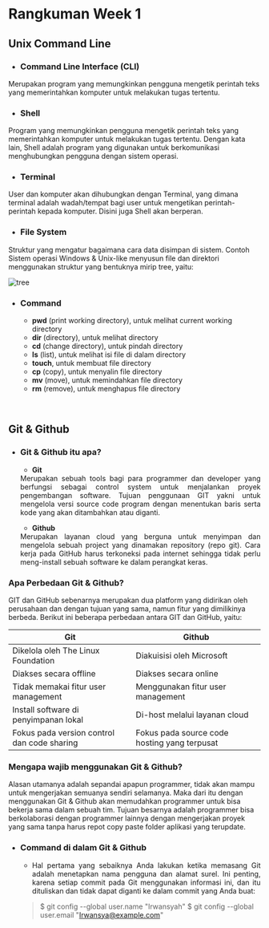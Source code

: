 # Rangkuman Week 1
## **Unix Command Line**
- ### Command Line Interface (CLI)
Merupakan program yang memungkinkan pengguna mengetik perintah teks yang memerintahkan komputer untuk melakukan tugas tertentu.
- ### Shell
Program yang memungkinkan pengguna mengetik perintah teks yang memerintahkan komputer untuk melakukan tugas tertentu. Dengan kata lain, Shell adalah program yang digunakan untuk berkomunikasi menghubungkan pengguna dengan sistem operasi.
- ### Terminal
User dan komputer akan dihubungkan dengan Terminal, yang dimana terminal adalah wadah/tempat bagi user untuk mengetikan perintah-perintah kepada komputer. Disini juga Shell akan berperan.
- ### File System
Struktur yang mengatur bagaimana cara data disimpan di sistem. Contoh Sistem operasi Windows & Unix-like menyusun file dan direktori menggunakan struktur yang bentuknya mirip tree, yaitu:

![tree](https://user-images.githubusercontent.com/114460269/192463197-4ca199bc-d8be-4344-aedc-d50a32a8e92f.jpg)
- ### Command
  - **pwd** (print working directory), untuk melihat current working directory
  - **dir** (directory), untuk melihat directory
  - **cd** (change directory), untuk pindah directory
  - **ls** (list), untuk melihat isi file di dalam directory
  - **touch**, untuk membuat file directory
  - **cp** (copy), untuk menyalin file directory
  - **mv** (move), untuk memindahkan file directory
  - **rm** (remove), untuk menghapus file directory

  &nbsp;

## **Git & Github**
- ### Git & Github itu apa?
  - **Git**
  <div align="justify">Merupakan sebuah tools bagi para programmer dan developer yang berfungsi sebagai control system untuk menjalankan proyek pengembangan software. Tujuan penggunaan GIT yakni untuk mengelola versi source code program dengan menentukan baris serta kode yang akan ditambahkan atau diganti.
  
  - **Github**
  <div align="justify">Merupakan layanan cloud yang berguna untuk menyimpan dan mengelola sebuah project yang dinamakan repository (repo git). Cara kerja pada GitHub harus terkoneksi pada internet sehingga tidak perlu meng-install sebuah software ke dalam perangkat keras.

### Apa Perbedaan Git & Github?
GIT dan GitHub sebenarnya merupakan dua platform yang didirikan oleh perusahaan dan dengan tujuan yang sama, namun fitur yang dimilikinya berbeda. Berikut ini beberapa perbedaan antara GIT dan GitHub, yaitu:

|**Git**| **Github** |
|--|--|
| Dikelola oleh The Linux Foundation | Diakuisisi oleh Microsoft |
| Diakses secara offline | Diakses secara online |
| Tidak memakai fitur user management |	Menggunakan fitur user management |
| Install software di penyimpanan lokal | Di-host melalui layanan cloud |
|Fokus pada version control dan code sharing | Fokus pada source code hosting yang terpusat |

### Mengapa wajib menggunakan Git & Github?
Alasan utamanya adalah sepandai apapun programmer, tidak akan mampu untuk mengerjakan semuanya sendiri selamanya. Maka dari itu dengan menggunakan Git & Github akan memudahkan programmer untuk bisa bekerja sama dalam sebuah tim. Tujuan besarnya adalah programmer bisa berkolaborasi dengan programmer lainnya dengan mengerjakan proyek yang sama tanpa harus repot copy paste folder aplikasi yang terupdate.

- ### Command di dalam Git & Github
  - <div align="justify">Hal pertama yang sebaiknya Anda lakukan ketika memasang Git adalah menetapkan nama pengguna dan alamat surel. Ini penting, karena setiap commit pada Git menggunakan informasi ini, dan itu dituliskan dan tidak dapat diganti ke dalam commit yang Anda buat:
  > $ git config --global user.name "Irwansyah"
  > $ git config --global user.email "Irwansya@example.com"
